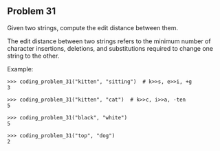 ## Problem 31

Given two strings, compute the edit distance between them.

The edit distance between two strings refers to the minimum number of character insertions, deletions, and
substitutions required to change one string to the other.

Example:

    >>> coding_problem_31("kitten", "sitting")  # k>>s, e>>i, +g
    3
    
    >>> coding_problem_31("kitten", "cat")  # k>>c, i>>a, -ten
    5

    >>> coding_problem_31("black", "white")
    5

    >>> coding_problem_31("top", "dog")
    2
